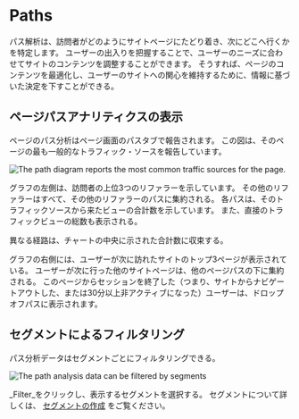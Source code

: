 # Paths

パス解析は、訪問者がどのようにサイトページにたどり着き、次にどこへ行くかを特定します。 ユーザーの出入りを把握することで、ユーザーのニーズに合わせてサイトのコンテンツを調整することができます。 そうすれば、ページのコンテンツを最適化し、ユーザーのサイトへの関心を維持するために、情報に基づいた決定を下すことができる。

## ページパスアナリティクスの表示

ページのパス分析はページ画面のパスタブで報告されます。 この図は、そのページの最も一般的なトラフィック・ソースを報告しています。

![The path diagram reports the most common traffic sources for the page.](paths/images/01.png)

グラフの左側は、訪問者の上位3つのリファラーを示しています。 その他のリファラーはすべて、その他のリファラーのパスに集約される。 各パスは、そのトラフィックソースから来たビューの合計数を示しています。 また、直接のトラフィックビューの総数も表示される。

異なる経路は、チャートの中央に示された合計数に収束する。

グラフの右側には、ユーザーが次に訪れたサイトのトップ3ページが表示されている。 ユーザーが次に行った他のサイトページは、他のページパスの下に集約される。 このページからセッションを終了した（つまり、サイトからナビゲートアウトした、または30分以上非アクティブになった）ユーザーは、ドロップオフパスに表示されます。

## セグメントによるフィルタリング

パス分析データはセグメントごとにフィルタリングできる。

![The path analysis data can be filtered by segments](./paths/images/02.png)

_Filter_をクリックし、表示するセグメントを選択する。 セグメントについて詳しくは、 [セグメントの作成](../../people/segments/creating-segments.md) をご覧ください。
